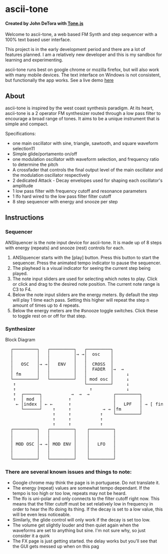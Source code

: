 # ascii-tone

#### Created by John DeTora with [Tone.js](https://github.com/Tonejs/Tone.js)

Welcome to ascii-tone, a web based FM Synth and step sequencer with a 100% text based user interface.

This project is in the early development period and there are a lot of features planned. I am a relatively new developer and this is my sandbox for learning and experimenting.

ascii-tone runs best on google chrome or mozilla firefox, but will also work with many mobile devices. The text interface on Windows is not consistent, but functionally the app works.
See a live demo [here](www.echocoast.net/asciitone/index.html)

## About

ascii-tone is inspired by the west coast synthesis paradigm. At its heart, ascii-tone is a 2 operator FM synthesizer routed through a low pass filter to encourage a broad range of tones. It aims to be a unique instrument that is simple and compact.

Specifications:

-   one main oscillator with sine, triangle, sawtooth, and square waveform selection11
-   Simple glide/portamento on/off
-   one modulation oscillator with waveform selection, and frequency ratio to determine the pitch
-   A crossfader that controls the final output level of the main oscillator and the modulation oscillator respectively
-   2 dedicated Attack - Decay envelopes used for shaping each oscillator's amplitude
-   1 low pass filter with frequency cutoff and resonance parameters
-   1 lfo hard wired to the low pass filter filter cutoff
-   8 step sequencer with energy and snooze per step

## Instructions

### Sequencer

ANSIquencer is the note input device for ascii-tone. It is made up of 8 steps with energy (repeats) and snooze (rest) controls for each.

1. ANSIquencer starts with the [play] button. Press this button to start the sequencer. Press the animated tempo indicator to pause the sequencer.
2. The playhead is a visual indicator for seeing the current step being played.
3. The note input sliders are used for selecting which notes to play. Click or click and drag to the desired note position. The current note range is C3 to F4.
4. Below the note input sliders are the energy meters. By default the step will play 1 time each pass. Setting this higher will repeat the step n amount of times up to 4 repeats.
5. Below the energy meters are the #snooze toggle switches. Click these to toggle rest on or off for that step.

### Synthesizer

Block Diagram

<pre>
  ┌─────────┐   ┌─────────┐   ┌─────────┐             
  │         │   │         │→ →│  osc    │             
  │         │   │         │   │         │             
  │   OSC   │→ →│   ENV   │   │  CROSS  │               
  │         │   │         │   │  FADER  │→  →            
  │ fm      │   │         │   │         │     ↓     
  └─────────┘   └─────────┘   │ mod osc │     ↓     
   ↑                          └─────────┘     ↓
   ↑                            ↑             ↓
   ↑  ┌──────┐           →  →  →         ┌─────────┐     
   ↑  │ mod  │          ↑                │         │
    ← │index │ ← ←      ↑                │   LPF   │ → [ final output ] 
      └──────┘    ↑     ↑            → → │fm       │ 
                  ↑     ↑           ↑    └─────────┘      
                  ↑     ↑           ↑          
                  ↑     ↑           ↑           
  ┌─────────┐   ┌─────────┐    ┌─────────┐       
  │         │   │         │    │         │      
  │         │   │         │    │         │            
  │ MOD OSC │→ →│ MOD ENV │    │   LFO   │            
  │         │   │         │    │         │           
  │         │   │         │    │         │            
  └─────────┘   └─────────┘    └─────────┘            
</pre>

### There are several known issues and things to note:

-   Google chrome may think the page is in portuguese. Do not translate it.
-   The energy (repeat) values are somewhat tempo dependant. If the tempo is too high or too low, repeats may not be heard.
-   The lfo is uni-polar and only connects to the filter cutoff right now. This means that the filter cutoff must be set relatively low in frequency in order to hear the lfo doing its thing. If the decay is set to a low value, this will be even less noticeable.
-   Similarly, the glide control will only work if the decay is set too low.
-   The volume get slightly louder and then quiet again when the waveforms are set to anything but sine. I'm not sure why, so just consider it a quirk
-   The FX page is just getting started. the delay works but you'll see that the GUI gets messed up when on this pag
